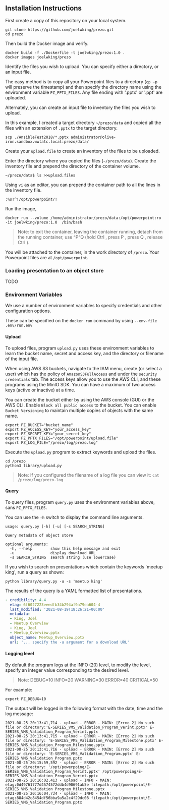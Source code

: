 Installation Instructions
-------------------------

First create a copy of this repository on your local system.

```shell
git clone https://github.com/joelwking/prezo.git
cd prezo
```

Then build the Docker image and verify.

```shell
docker build -f ./Dockerfile -t joelwking/prezo:1.0 .
docker images joelwking/prezo
```

Identify the files you wish to upload. You can specify either a directory, or an input file.

The easy method is to copy all your Powerpoint files to a directory (`cp -p ` will preserve the timestamp) and then specify the directory name using the environment variable `PZ_PPTX_FILES`. Any file ending with '.pptx' or '.ppt' are uploaded.

Alternately, you can create an input file to inventory the files you wish to upload.

In this example, I created a target directory `~/prezo/data` and copied all the files with an extension of `.pptx` to the target directory.

`scp ./AnsibleFest2018/*.pptx administrator@olive-iron.sandbox.wwtatc.local:prezo/data/`

Create your `upload.file` to create an inventory of the files to be uploaded.

Enter the directory where you copied the files (`~/prezo/data`). Create the inventory file and prepend the directory of the container volume.

```shell
~/prezo/data$ ls >>upload.files
```
Using `vi` as an editor, you can prepend the container path to all the lines in the inventory file.

```vi
:%s!^!/opt/powerpoint/!
```

Run the image, 

```shell
docker run --volume /home/administrator/prezo/data:/opt/powerpoint:ro -it joelwking/prezo:1.0  /bin/bash

```
> Note: to exit the container, leaving the container running, detach from the running container, use ^P^Q (hold Ctrl , press P , press Q , release Ctrl ).

You will be attached to the container, in the work directory of `/prezo`. Your Powerpoint files are at `/opt/powerpoint`.

### Loading presentation to an object store

TODO

### Environment Variables

We use a number of environment variables to specify credentials and other configuration options.

These can be specified on the  `docker run` command by using `--env-file .env/run.env`

#### Upload

To upload files, program `upload.py` uses these environment variables to learn the bucket name, secret and access key, and the directory or filename of the input file.

When using AWS S3 buckets, navigate to the IAM menu, create (or select a user) which has the policy of `AmazonS3FullAccess` and under the `security credentials` tab. The access keys allow you to use the AWS CLI, and these programs using the MinIO SDK. You can have a maximum of two access keys (active or inactive) at a time.

You can create the bucket either by using the AWS console (GUI) or the AWS CLI. Enable `Block all public access` to the bucket. You can enable `Bucket Versioning` to maintain multiple copies of objects with the same name.

```shell
export PZ_BUCKET="bucket_name"
export PZ_ACCESS_KEY="your_access_key"
export PZ_SECRET_KEY="your_secret_key"
export PZ_PPTX_FILES="/opt/powerpoint/upload.file"
export PZ_LOG_FILE="/prezo/log/prezo.log"
```

Execute the `upload.py` program to extract keywords and upload the files.

```shell
cd /prezo
python3 library/upload.py
```
>Note: If you configured the filename of a log file you can view it: `cat /prezo/log/prezo.log`

#### Query

To query files, program `query.py` uses the environment variables above, sans `PZ_PPTX_FILES`.

You can use the `-h` switch to display the command line arguments.
```
usage: query.py [-h] [-u] [-s SEARCH_STRING]

Query metadata of object store

optional arguments:
  -h, --help        show this help message and exit
  -u                display download URL
  -s SEARCH_STRING  search string (use lowercase)
```

If you wish to search on presentations which contain the keywords `meetup king', run a query as shown:

```shell
python library/query.py -u -s 'meetup king'
```
The results of the query is a YAML formatted list of presentations.

```yaml
- credibility: 4.4
  etag: 6f6027223eeedfb34b294af9a79ea604-4
  last_modified: '2021-08-19T18:26:21+00:00'
  metadata:
  - King, Joel
  - Meetup Overview
  - King, Joel
  - Meetup_Overview.pptx
  object_name: Meetup_Overview.pptx
  url: '... specify the -u argument for a download URL'
```

#### Logging level

By default the program logs at the INFO (20) level, to modify the level, specify an integer value corresponding to the desired level.

>Note: DEBUG=10 INFO=20 WARNING=30 ERROR=40 CRITICAL=50

For example:
```shell
export PZ_DEBUG=10
```
The output will be logged in the following format with the date, time and the log message:

```log
2021-08-25 20:13:41,714 - upload - ERROR - MAIN: [Errno 2] No such file or directory:'E-SERIES_VMS_Validation_Program_Verint.pptx' E-SERIES_VMS_Validation_Program_Verint.pptx
2021-08-25 20:13:41,715 - upload - ERROR - MAIN: [Errno 2] No such file or directory: 'E-SERIES_VMS_Validation_Program_Milestone.pptx' E-SERIES_VMS_Validation_Program_Milestone.pptx
2021-08-25 20:13:41,716 - upload - ERROR - MAIN: [Errno 2] No such file or directory: 'E-SERIES_VMS_Validation_Program.pptx' E-SERIES_VMS_Validation_Program.pptx
2021-08-25 20:15:59,592 - upload - ERROR - MAIN: [Errno 2] No such file or directory: '/opt/powerpoing/E-SERIES_VMS_Validation_Program_Verint.pptx' /opt/powerpoing/E-SERIES_VMS_Validation_Program_Verint.pptx
2021-08-25 20:16:02,413 - upload - INFO - MAIN: etag:0d49761777d4574572ddb4d90691ab5e filepath:/opt/powerpoint/E-SERIES_VMS_Validation_Program_Milestone.pptx
2021-08-25 20:16:04,734 - upload - INFO - MAIN: etag:884d42c8454df56bba9a5a2c4f29dc08 filepath:/opt/powerpoint/E-SERIES_VMS_Validation_Program.pptx

```